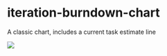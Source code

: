 iteration-burndown-chart
========================

A classic chart, includes a current task estimate line


![](https://raw.githubusercontent.com/wrackzone/iteration-burndown-chart/master/screenshot.png)
